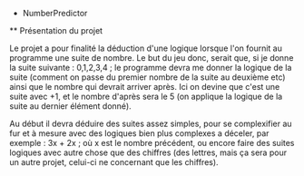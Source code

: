 * NumberPredictor

** Présentation du projet

Le projet a pour finalité la déduction d'une logique lorsque l'on fournit au programme une suite de nombre.
Le but du jeu donc, serait que, si je donne la suite suivante : 0,1,2,3,4 ; le programme devra me donner la logique de la suite 
(comment on passe du premier nombre de la suite au deuxième etc) ainsi que le nombre qui devrait arriver après. Ici on devine 
que c'est une suite avec +1, et le nombre d'après sera le 5 (on applique la logique de la suite au dernier élément donné).

Au début il devra déduire des suites assez simples, pour se complexifier au fur et à mesure avec des logiques bien plus
complexes a déceler, par exemple : 3x + 2x ; où x est le nombre précédent, ou encore faire des suites logiques avec 
autre chose que des chiffres (des lettres, mais ça sera pour un autre projet, celui-ci ne concernant que les chiffres).
